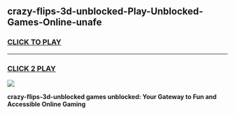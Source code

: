 
## crazy-flips-3d-unblocked-Play-Unblocked-Games-Online-unafe
<h3>
<a href="https://premium76.site?title=crazy-flips-3d-unblocked&ref=25A">CLICK TO PLAY</a></h3>
<hr>

<h3>
<a href="https://premium76.site?title=crazy-flips-3d-unblocked&ref=25A">CLICK 2 PLAY</a>
  
</h3>

<a href="https://premium76.site?title=crazy-flips-3d-unblocked&ref=25A"><img src="https://clearcache.store/games.png"></a>


**crazy-flips-3d-unblocked games unblocked: Your Gateway to Fun and Accessible Online Gaming**
